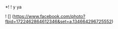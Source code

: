 *! [ ](https://www.google.com/url?sa=i&url=https%3A%2F%2Fwww.texora.cl%2Fejecutiva%2F4600-blusa-oxford-classic-manga-3-4-55-alg-45-poly-blanco-t-xxxl.html&psig=AOvVaw0VynMuVDdtuBdBBu8l-QmA&ust=1608503544277000&source=images&cd=vfe&ved=0CAIQjRxqFwoTCKC9ueWM2-0CFQAAAAAdAAAAABAD)
! [ ](search?q=IMAGENES&rlz=1C1GCEA_enEC929EC929&source=lnms&tbm=isch&sa=X&ved=2ahUKEwjZk7rUrYDuAhVJuVkKHXs2C5EQ_AUoAXoECBAQAw&biw=1600&bih=732#imgrc=ktf1lOFxRx_AL)
 y ya


! [] (https://www.facebook.com/photo?fbid=1722462864612346&set=a.134664296725552)
